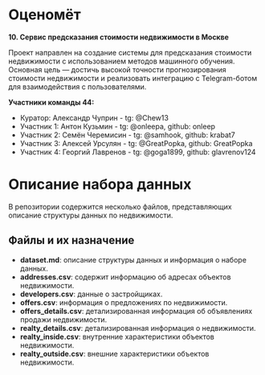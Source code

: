 # Оценомёт

**10. Сервис предсказания стоимости недвижимости в Москве**

Проект направлен на создание системы для предсказания стоимости недвижимости с использованием методов машинного обучения. 
Основная цель — достичь высокой точности прогнозирования стоимости недвижимости и реализовать интеграцию с Telegram-ботом для взаимодействия с пользователями.

**Участники команды 44:**

* Куратор: Александр Чуприн - tg: @Chew13
* Участник 1: Антон Кузьмин - tg: @onleepa, github: onleep
* Участник 2: Семён Черемисин - tg: @samhook, github: krabat7
* Участник 3: Алексей Урсулян - tg: @GreatPopka, github: GreatPopka
* Участник 4: Георгий Лавренов - tg: @goga1899, github: glavrenov124

# Описание набора данных

В репозитории содержится несколько файлов, представляющих описание структуры данных по недвижимости.

## Файлы и их назначение

- **dataset.md**: описание структуры данных и информация о наборе данных.
- **addresses.csv**: содержит информацию об адресах объектов недвижимости.
- **developers.csv**: данные о застройщиках.
- **offers.csv**: информация о предложениях по недвижимости.
- **offers_details.csv**: детализированная информация об объявлениях продажи недвижимости.
- **realty_details.csv**: детализированная информация о недвижимости.
- **realty_inside.csv**: внутренние характеристики объектов недвижимости.
- **realty_outside.csv**: внешние характеристики объектов недвижимости.

